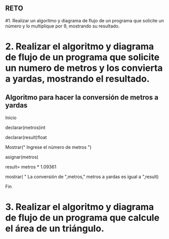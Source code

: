 ## RETO
#1. Realizar un algoritmo y diagrama de flujo de un programa que solicite un número y lo multiplique por 9, mostrando su resultado.
   
   
   
   
    

# 2. Realizar el algoritmo y diagrama de flujo de un programa que solicite un numero de metros y los convierta a yardas, mostrando el resultado.

      
      
      
      
      
      
## Algoritmo para hacer la conversión de  metros a yardas


Inicio

declarar(metros)int

declarar(result)float

Mostrar(" Ingrese el número de metros ")

asignar(metros)

result= metros * 1.09361

mostrar( " La conversión de ",metros," metros a yardas es igual a ",result)

Fin







# 3. Realizar el algoritmo y diagrama de flujo de un programa que calcule el área de un triángulo.

 








